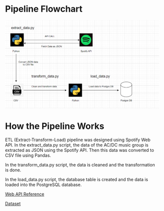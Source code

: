 
<h1>Pipeline Flowchart</h1>

<img src = "img/project_arc.png">

<h1>How the Pipeline Works</h1>

<p>ETL (Extract-Transform-Load) pipeline was designed using Spotify Web API. In the extract_data.py script, the data of the AC/DC music group is extracted as JSON using the Spotify API. Then this data was converted to CSV file using Pandas.</p>
<p>In the transform_data.py script, the data is cleaned and the transformation is done.</p>
<p>In the load_data.py script, the database table is created and the data is loaded into the PostgreSQL database.</p>

<a href ="https://developer.spotify.com/documentation/web-api/reference/#/operations/get-several-audio-features" target="_blank">Web API Reference</a>

<a href = "https://www.kaggle.com/onurbagci3/datasets" target="_blank">Dataset</a>